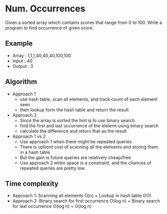 # Num. Occurrences

Given a sorted array which contains scores that range from 0 to 100. Write a program to find occurrence of given score.

## Example

- Array  : 1,1,1,40,40,40,100,100
- Input  : 40
- Output : 3


## Algorithm
* Approach 1
    * use hash table, scan all elements, and track count of each element seen
    * then lookup form the hash table and return the result
* Approach 2
    * Since the array is sorted the hint is to use binary search
    * find the first and last occurrence of the elelemt using binary search
    * calculate the difference and return that as the result
* Approach 1 vs 2
    * Use approach 1 when there might be repeated queries
    * There is upfront cost of scanning all the elements and storing them in a hash table
    * But the gain is future queries are relatively cheap/free
    * Use approach 2 when space is a constraint, and the chances of repeated queries are pretty low.

## Time complexity
- Approach 1: Scanning all elements O(n) + Lookup in hash table O(1)
- Approach 2: Binary search for first occurrence O(log n) + Binary search for last occurrence O(log n) = O(log n)
